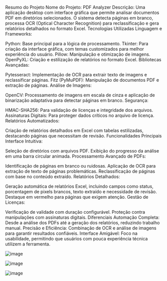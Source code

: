 Resumo do Projeto
Nome do Projeto: PDF Analyzer
Descrição: Uma aplicação desktop com interface gráfica que permite analisar documentos PDF em diretórios selecionados. O sistema detecta páginas em branco, processa OCR (Optical Character Recognition) para reclassificação e gera relatórios detalhados no formato Excel.
Tecnologias Utilizadas
Linguagem e Frameworks:

Python: Base principal para a lógica de processamento.
Tkinter: Para criação da interface gráfica, com temas customizados para melhor experiência do usuário.
Pillow: Manipulação e otimização de imagens.
OpenPyXL: Criação e estilização de relatórios no formato Excel.
Bibliotecas Avançadas:

Pytesseract: Implementação de OCR para extrair texto de imagens e reclassificar páginas.
Fitz (PyMuPDF): Manipulação de documentos PDF e extração de páginas.
Análise de Imagens:

OpenCV: Processamento de imagens em escala de cinza e aplicação de binarização adaptativa para detectar páginas em branco.
Segurança:

HMAC-SHA256: Para validação de licenças e integridade dos arquivos.
Assinaturas Digitais: Para proteger dados críticos no arquivo de licença.
Relatórios Automatizados:

Criação de relatórios detalhados em Excel com tabelas estilizadas, destacando páginas que necessitam de revisão.
Funcionalidades Principais
Interface Intuitiva:

Seleção de diretórios com arquivos PDF.
Exibição do progresso da análise em uma barra circular animada.
Processamento Avançado de PDFs:

Identificação de páginas em branco ou ruidosas.
Aplicação de OCR para extração de texto de páginas problemáticas.
Reclassificação de páginas com base no conteúdo extraído.
Relatórios Detalhados:

Geração automática de relatórios Excel, incluindo campos como status, porcentagem de pixels brancos, texto extraído e necessidade de revisão.
Destaque em vermelho para páginas que exigem atenção.
Gestão de Licenças:

Verificação de validade com duração configurável.
Proteção contra manipulações com assinaturas digitais.
Diferenciais
Automação Completa: Desde a análise dos PDFs até a geração dos relatórios, reduzindo trabalho manual.
Precisão e Eficiência: Combinação de OCR e análise de imagens para garantir resultados confiáveis.
Interface Amigável: Foco na usabilidade, permitindo que usuários com pouca experiência técnica utilizem a ferramenta.

![image](https://github.com/user-attachments/assets/acb51f6f-9185-4a37-a3e9-518d0438cbc4)

![image](https://github.com/user-attachments/assets/1d768853-9b5a-411c-8950-4f9b5dfcb6d2)

![image](https://github.com/user-attachments/assets/c6f628eb-fad1-4812-938f-d6143c01f8d0)

